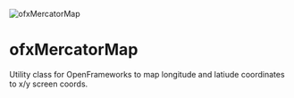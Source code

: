 ![ofxMercatorMap](https://raw.github.com/vanderlin/ofxMercatorMap/master/example/bin/data/2.png)

ofxMercatorMap
==============

Utility class for OpenFrameworks to map longitude and latiude coordinates to x/y screen coords. 
